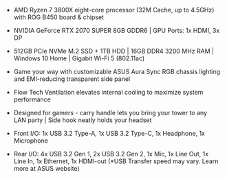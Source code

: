 * AMD Ryzen 7 3800X eight-core processor (32M Cache, up to 4.5GHz) with ROG B450 board & chipset

* NVIDIA GeForce RTX 2070 SUPER 8GB GDDR6 | GPU Ports: 1x HDMI, 3x DP

* 512GB PCIe NVMe M.2 SSD + 1TB HDD | 16GB DDR4 3200 MHz RAM | Windows 10 Home | Gigabit Wi-Fi 5 (802.11ac)

* Game your way with customizable ASUS Aura Sync RGB chassis lighting and EMI-reducing transparent side panel

* Flow Tech Ventilation elevates internal cooling to maximize system performance

* Designed for gamers - carry handle lets you bring your tower to any LAN party | Side hook neatly holds your headset

* Front I/O: 1x USB 3.2 Type-A, 1x USB 3.2 Type-C, 1x Headphone, 1x Microphone

* Rear I/O: 4x USB 3.2 Gen 1, 2x USB 3.2 Gen 2, 1x Mic, 1x Line Out, 1x Line In, 1x Ethernet, 1x HDMI-out (*USB Transfer speed may vary. Learn more at ASUS website) 